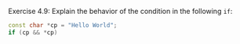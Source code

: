Exercise 4.9: Explain the behavior of the condition in the following ```if```:
```cpp
const char *cp = "Hello World";
if (cp && *cp)
```